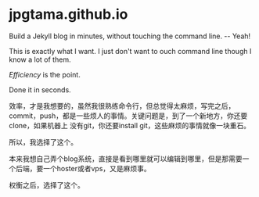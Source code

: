 # jpgtama.github.io
Build a Jekyll blog in minutes, without touching the command line. -- Yeah!


This is exactly what I want. I just don't want to ouch command line though I know a lot of them. 

*Efficiency* is the point. 

Done it in seconds. 


效率，才是我想要的，虽然我很熟练命令行，但总觉得太麻烦，写完之后，commit，push，都是一些烦人的事情。关键问题是，到了一个新地方，你还要clone，如果机器上
没有git，你还要install git，这些麻烦的事情就像一块重石。

所以，我选择了这个。

本来我想自己弄个blog系统，直接是看到哪里就可以编辑到哪里，但是那需要一个后端，要一个hoster或者vps，又是麻烦事。

权衡之后，选择了这个。
